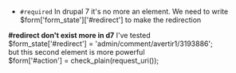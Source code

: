 * `#required`
In drupal 7 it's no more an element. We need to write 
$form['form_state']['#redirect'] to make the redirection


**#redirect don't exist more in d7**
I've tested    
$form_state['#redirect'] = 'admin/comment/avertir1/3193886';   
but this second element is more powerful   
$form['#action'] = check_plain(request_uri());   
